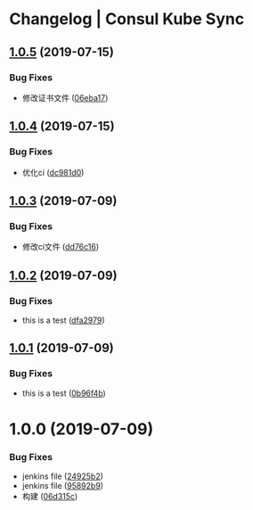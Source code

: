 # Changelog | Consul Kube Sync

## [1.0.5](https://github.com/morining/FM.Kube.Consul.Sync/compare/v1.0.4...v1.0.5) (2019-07-15)


### Bug Fixes

* 修改证书文件 ([06eba17](https://github.com/morining/FM.Kube.Consul.Sync/commit/06eba17))

## [1.0.4](https://github.com/morining/FM.Kube.Consul.Sync/compare/v1.0.3...v1.0.4) (2019-07-15)


### Bug Fixes

* 优化ci ([dc981d0](https://github.com/morining/FM.Kube.Consul.Sync/commit/dc981d0))

## [1.0.3](https://github.com/morining/FM.Kube.Consul.Sync/compare/v1.0.2...v1.0.3) (2019-07-09)


### Bug Fixes

* 修改ci文件 ([dd76c16](https://github.com/morining/FM.Kube.Consul.Sync/commit/dd76c16))

## [1.0.2](https://github.com/morining/FM.Kube.Consul.Sync/compare/v1.0.1...v1.0.2) (2019-07-09)


### Bug Fixes

* this is a test ([dfa2979](https://github.com/morining/FM.Kube.Consul.Sync/commit/dfa2979))

## [1.0.1](https://github.com/morining/FM.Kube.Consul.Sync/compare/v1.0.0...v1.0.1) (2019-07-09)


### Bug Fixes

* this is a test ([0b96f4b](https://github.com/morining/FM.Kube.Consul.Sync/commit/0b96f4b))

# 1.0.0 (2019-07-09)


### Bug Fixes

* jenkins file ([24925b2](https://github.com/morining/FM.Kube.Consul.Sync/commit/24925b2))
* jenkins file ([95892b9](https://github.com/morining/FM.Kube.Consul.Sync/commit/95892b9))
* 构建 ([06d315c](https://github.com/morining/FM.Kube.Consul.Sync/commit/06d315c))
